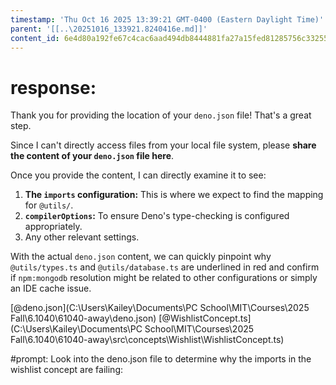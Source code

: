 ```yaml
---
timestamp: 'Thu Oct 16 2025 13:39:21 GMT-0400 (Eastern Daylight Time)'
parent: '[[..\20251016_133921.8240416e.md]]'
content_id: 6e4d80a192fe67c4cac6aad494db8444881fa27a15fed81285756c33255c6591
---
```


# response:

Thank you for providing the location of your `deno.json` file! That's a great step.

Since I can't directly access files from your local file system, please **share the content of your `deno.json` file here**.

Once you provide the content, I can directly examine it to see:

1. **The `imports` configuration:** This is where we expect to find the mapping for `@utils/`.
2. **`compilerOptions`:** To ensure Deno's type-checking is configured appropriately.
3. Any other relevant settings.

With the actual `deno.json` content, we can quickly pinpoint why `@utils/types.ts` and `@utils/database.ts` are underlined in red and confirm if `npm:mongodb` resolution might be related to other configurations or simply an IDE cache issue.

\[@deno.json]\(C:\Users\Kailey\Documents\PC School\MIT\Courses\2025 Fall\6.1040\61040-away\deno.json)
\[@WishlistConcept.ts]\(C:\Users\Kailey\Documents\PC School\MIT\Courses\2025 Fall\6.1040\61040-away\src\concepts\Wishlist\WishlistConcept.ts)

\#prompt: Look into the deno.json file to determine why the imports in the wishlist concept are failing:
